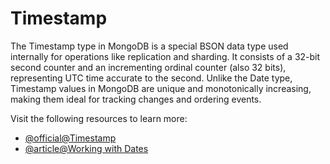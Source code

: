 # Timestamp

The Timestamp type in MongoDB is a special BSON data type used internally for operations like replication and sharding. It consists of a 32-bit second counter and an incrementing ordinal counter (also 32 bits), representing UTC time accurate to the second. Unlike the Date type, Timestamp values in MongoDB are unique and monotonically increasing, making them ideal for tracking changes and ordering events.

Visit the following resources to learn more:

- [@official@Timestamp](https://www.mongodb.com/docs/manual/reference/bson-types/#timestamps)
- [@article@Working with Dates](https://www.prisma.io/dataguide/mongodb/working-with-dates)
